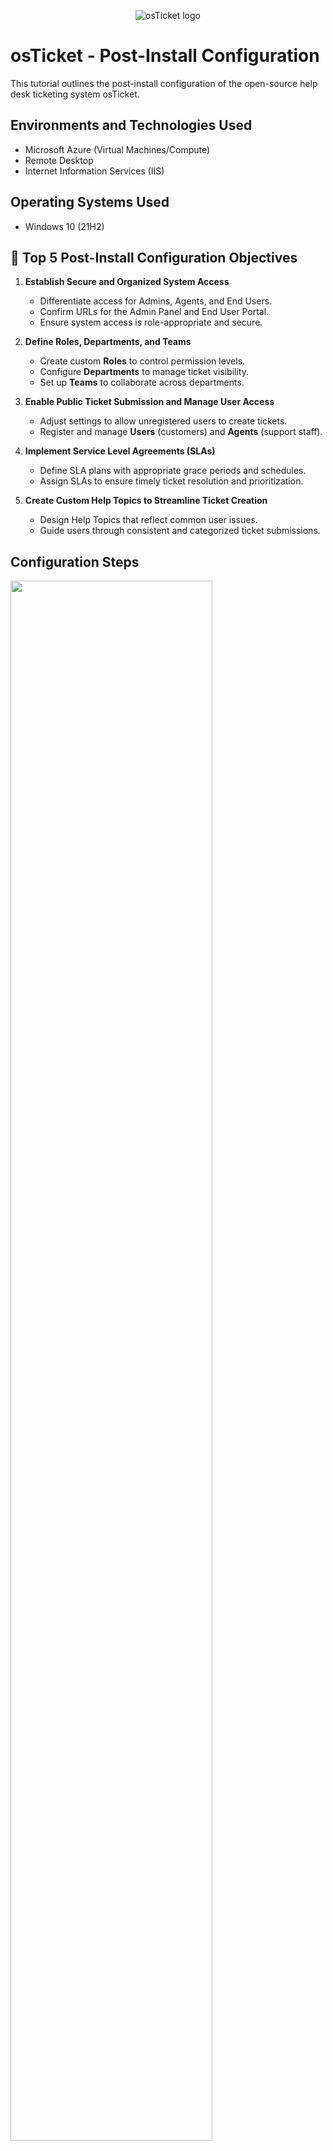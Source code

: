 <p align="center">
<img src="https://i.imgur.com/Clzj7Xs.png" alt="osTicket logo"/>
</p>

<h1>osTicket - Post-Install Configuration</h1>
This tutorial outlines the post-install configuration of the open-source help desk ticketing system osTicket.<br />

<h2>Environments and Technologies Used</h2>

- Microsoft Azure (Virtual Machines/Compute)
- Remote Desktop
- Internet Information Services (IIS)

<h2>Operating Systems Used </h2>

- Windows 10</b> (21H2)

<h2>🎯 Top 5 Post-Install Configuration Objectives</h2>

1. **Establish Secure and Organized System Access**
   - Differentiate access for Admins, Agents, and End Users.
   - Confirm URLs for the Admin Panel and End User Portal.
   - Ensure system access is role-appropriate and secure.

2. **Define Roles, Departments, and Teams**
   - Create custom **Roles** to control permission levels.
   - Configure **Departments** to manage ticket visibility.
   - Set up **Teams** to collaborate across departments.

3. **Enable Public Ticket Submission and Manage User Access**
   - Adjust settings to allow unregistered users to create tickets.
   - Register and manage **Users** (customers) and **Agents** (support staff).

4. **Implement Service Level Agreements (SLAs)**
   - Define SLA plans with appropriate grace periods and schedules.
   - Assign SLAs to ensure timely ticket resolution and prioritization.

5. **Create Custom Help Topics to Streamline Ticket Creation**
   - Design Help Topics that reflect common user issues.
   - Guide users through consistent and categorized ticket submissions.

<h2>Configuration Steps</h2>

<p>
<img src="https://i.imgur.com/kn4IWcA.png" height="80%" width="80%"
</p>
   
1. System Setup and Access Configuration

- **Access Points:**
  - **Admin/Analyst Panel:** `http://localhost/osTicket/scp/login.php`
  - **End User Portal:** `http://localhost/osTicket`

- **Panel Acknowledgment:**
  - **Admin Panel** – For system configuration and management.
  - **Agent Panel** – For ticket management and user interaction.
<br />

<p>
<img src="https://i.imgur.com/57CF415.png" height="80%" width="80%"
</p>
   
2. Organizational Structure and Permissions

- **Roles Setup** *(Controls agent permissions)*:
  - Created Role: `Supreme Admin`
  - Path: `Admin Panel -> Agents -> Roles`

- **Departments Setup** *(Controls ticket visibility and segmentation)*:
  - Created Department: `SysAdmins`
  - Path: `Admin Panel -> Agents -> Departments`

- **Teams Configuration** *(Group agents across departments)*:
  - Created Team: `Online Banking`
  - Path: `Admin Panel -> Agents -> Teams`

- **Agent Configuration** *(Add and assign internal staff)*:
  - `Jane` (Department: SysAdmins)
  - `John` (Department: Support)
  - Path: `Admin Panel -> Agents -> Add New`

- **User Configuration** *(Add external users/customers)*:
  - `Karen`, `Ken`
  - Path: `Agent Panel -> Users -> Add New`
<br />

<p>
<img src="https://i.imgur.com/dY4dJXZ.png" height="80%" width="80%"
</p>
   
3. Ticket Workflow and Service Parameters

- **User Ticket Permissions:**
  - Enabled ticket submission by **unchecking** the "registration required" option.
  - Path: `Admin Panel -> Settings -> User Settings`

- **SLA (Service Level Agreements):**
  - `Sev-A`: 1 hour grace period, 24/7 schedule
  - `Sev-B`: 4 hours grace period, 24/7 schedule
  - `Sev-C`: 8 hours grace period, business hours
  - Path: `Admin Panel -> Manage -> SLA`

- **Help Topics Configuration** *(Guides user ticket submissions)*:
  - Topics:
    - Business Critical Outage
    - Personal Computer Issues
    - Equipment Request
    - Password Reset
    - Other
  - Path: `Admin Panel -> Manage -> Help Topics`
<br />
